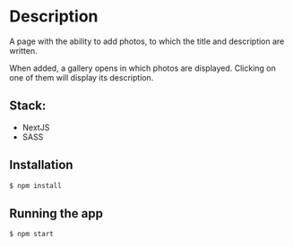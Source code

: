 # Description

A page with the ability to add photos, to which the title and description are written.

When added, a gallery opens in which photos are displayed. Clicking on one of them will display its description.

## Stack:
* NextJS
* SASS

## Installation

```bash
$ npm install
```

## Running the app

```bash
$ npm start
```
